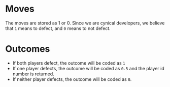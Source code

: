 # Moves

The moves are stored as 1 or 0. Since we are cynical developers, we believe that `1` means to defect, and `0` means to not defect.


# Outcomes

- If both players defect, the outcome will be coded as `1` 
- If one player defects, the outcome will be coded as `0.5` and the player id number is returned.
- If neither player defects, the outcome will be coded as `0`. 